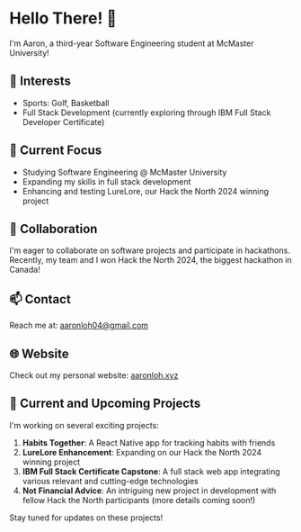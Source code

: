 # Hello There! 👋

I'm Aaron, a third-year Software Engineering student at McMaster University!

## 👀 Interests
- Sports: Golf, Basketball
- Full Stack Development (currently exploring through IBM Full Stack Developer Certificate)

## 🌱 Current Focus
- Studying Software Engineering @ McMaster University
- Expanding my skills in full stack development
- Enhancing and testing LureLore, our Hack the North 2024 winning project

## 💞️ Collaboration
I'm eager to collaborate on software projects and participate in hackathons. Recently, my team and I won Hack the North 2024, the biggest hackathon in Canada!

## 📫 Contact
Reach me at: aaronloh04@gmail.com

## 🌐 Website
Check out my personal website: [aaronloh.xyz](https://aaronloh.xyz)

## 🚀 Current and Upcoming Projects
I'm working on several exciting projects:
1. **Habits Together**: A React Native app for tracking habits with friends
2. **LureLore Enhancement**: Expanding on our Hack the North 2024 winning project
3. **IBM Full Stack Certificate Capstone**: A full stack web app integrating various relevant and cutting-edge technologies
4. **Not Financial Advice**: An intriguing new project in development with fellow Hack the North participants (more details coming soon!)

Stay tuned for updates on these projects!
